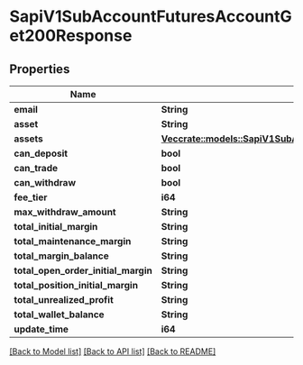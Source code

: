 # SapiV1SubAccountFuturesAccountGet200Response

## Properties

Name | Type | Description | Notes
------------ | ------------- | ------------- | -------------
**email** | **String** |  | 
**asset** | **String** |  | 
**assets** | [**Vec<crate::models::SapiV1SubAccountFuturesAccountGet200ResponseAssetsInner>**](_sapi_v1_sub_account_futures_account_get_200_response_assets_inner.md) |  | 
**can_deposit** | **bool** |  | 
**can_trade** | **bool** |  | 
**can_withdraw** | **bool** |  | 
**fee_tier** | **i64** |  | 
**max_withdraw_amount** | **String** |  | 
**total_initial_margin** | **String** |  | 
**total_maintenance_margin** | **String** |  | 
**total_margin_balance** | **String** |  | 
**total_open_order_initial_margin** | **String** |  | 
**total_position_initial_margin** | **String** |  | 
**total_unrealized_profit** | **String** |  | 
**total_wallet_balance** | **String** |  | 
**update_time** | **i64** |  | 

[[Back to Model list]](../README.md#documentation-for-models) [[Back to API list]](../README.md#documentation-for-api-endpoints) [[Back to README]](../README.md)


